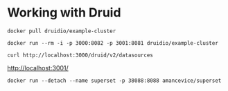 # Working with Druid

```
docker pull druidio/example-cluster
```

```
docker run --rm -i -p 3000:8082 -p 3001:8081 druidio/example-cluster
```

```
curl http://localhost:3000/druid/v2/datasources
```

<http://localhost:3001/>

```
docker run --detach --name superset -p 38088:8088 amancevice/superset
```

